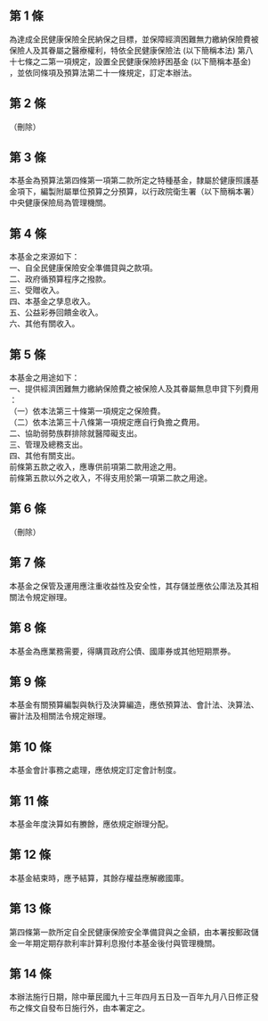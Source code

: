 第 1 條
-------
為達成全民健康保險全民納保之目標，並保障經濟困難無力繳納保險費被  
保險人及其眷屬之醫療權利，特依全民健康保險法 (以下簡稱本法) 第八  
十七條之二第一項規定，設置全民健康保險紓困基金 (以下簡稱本基金)  
，並依同條項及預算法第二十一條規定，訂定本辦法。

第 2 條
-------
（刪除）

第 3 條
-------
本基金為預算法第四條第一項第二款所定之特種基金，隸屬於健康照護基  
金項下，編製附屬單位預算之分預算，以行政院衛生署（以下簡稱本署）  
中央健康保險局為管理機關。

第 4 條
-------
本基金之來源如下：  
一、自全民健康保險安全準備貸與之款項。  
二、政府循預算程序之撥款。  
三、受贈收入。  
四、本基金之孳息收入。  
五、公益彩券回饋金收入。  
六、其他有關收入。

第 5 條
-------
本基金之用途如下：  
一、提供經濟困難無力繳納保險費之被保險人及其眷屬無息申貸下列費用  
    ：  
（一）依本法第三十條第一項規定之保險費。  
（二）依本法第三十八條第一項規定應自行負擔之費用。  
二、協助弱勢族群排除就醫障礙支出。  
三、管理及總務支出。  
四、其他有關支出。  
前條第五款之收入，應專供前項第二款用途之用。  
前條第五款以外之收入，不得支用於第一項第二款之用途。

第 6 條
-------
（刪除）

第 7 條
-------
本基金之保管及運用應注重收益性及安全性，其存儲並應依公庫法及其相  
關法令規定辦理。

第 8 條
-------
本基金為應業務需要，得購買政府公債、國庫券或其他短期票券。

第 9 條
-------
本基金有關預算編製與執行及決算編造，應依預算法、會計法、決算法、  
審計法及相關法令規定辦理。

第 10 條
--------
本基金會計事務之處理，應依規定訂定會計制度。

第 11 條
--------
本基金年度決算如有賸餘，應依規定辦理分配。

第 12 條
--------
本基金結束時，應予結算，其餘存權益應解繳國庫。

第 13 條
--------
第四條第一款所定自全民健康保險安全準備貸與之金額，由本署按郵政儲  
金一年期定期存款利率計算利息撥付本基金後付與管理機關。

第 14 條
--------
本辦法施行日期，除中華民國九十三年四月五日及一百年九月八日修正發  
布之條文自發布日施行外，由本署定之。

